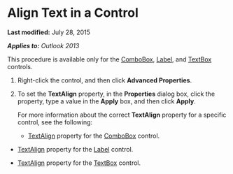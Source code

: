 
# Align Text in a Control

 **Last modified:** July 28, 2015

 _**Applies to:** Outlook 2013_

This procedure is available only for the  [ComboBox](31e7c1de-ee4e-b3d9-4579-7fc6b215bad3.md),  [Label](546cc9e1-90e9-3b29-88ac-02fcc75f8f29.md), and  [TextBox](4a0e4a3d-beca-9f94-7e27-469c4bafe250.md) controls.


1. Right-click the control, and then click  **Advanced Properties**. 
    
2. To set the  **TextAlign** property, in the **Properties** dialog box, click the property, type a value in the **Apply** box, and then click **Apply**. 
    
    For more information about the correct  **TextAlign** property for a specific control, see the following:
    
      -  [TextAlign](e80b00a9-2020-3769-0d0d-84e66273a1ce.md) property for the [ComboBox](31e7c1de-ee4e-b3d9-4579-7fc6b215bad3.md) control.
    
  -  [TextAlign](43988801-c95f-f94f-4388-63b6e7bff65b.md) property for the [Label](546cc9e1-90e9-3b29-88ac-02fcc75f8f29.md) control.
    
  -  [TextAlign](6e6e9afb-6eac-01cb-9185-ed6317e93991.md) property for the [TextBox](4a0e4a3d-beca-9f94-7e27-469c4bafe250.md) control.
    

